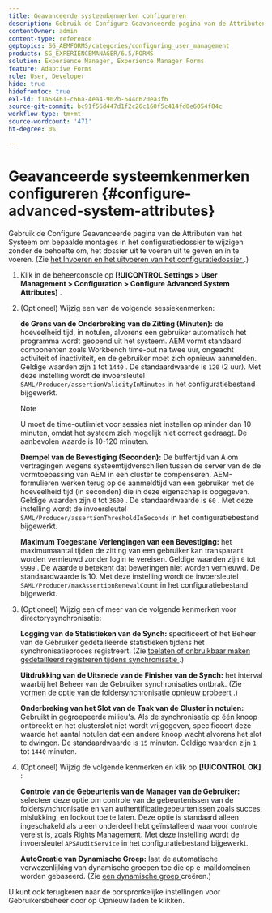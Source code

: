 ```yaml
---
title: Geavanceerde systeemkenmerken configureren
description: Gebruik de Configure Geavanceerde pagina van de Attributen van het Systeem om bepaalde montages in het configuratiedossier te wijzigen zonder de behoefte om, het dossier uit te voeren uit te geven en in te voeren.
contentOwner: admin
content-type: reference
geptopics: SG_AEMFORMS/categories/configuring_user_management
products: SG_EXPERIENCEMANAGER/6.5/FORMS
solution: Experience Manager, Experience Manager Forms
feature: Adaptive Forms
role: User, Developer
hide: true
hidefromtoc: true
exl-id: f1a68461-c66a-4ea4-902b-644c620ea3f6
source-git-commit: bc91f56d447d1f2c26c160f5c414fd0e6054f84c
workflow-type: tm+mt
source-wordcount: '471'
ht-degree: 0%

---
```


# Geavanceerde systeemkenmerken configureren {#configure-advanced-system-attributes}

Gebruik de Configure Geavanceerde pagina van de Attributen van het Systeem om bepaalde montages in het configuratiedossier te wijzigen zonder de behoefte om, het dossier uit te voeren uit te geven en in te voeren. (Zie [ het Invoeren en het uitvoeren van het configuratiedossier ](/help/forms/using/admin-help/importing-exporting-configuration-file.md#importing-and-exporting-the-configuration-file).)

1. Klik in de beheerconsole op **[!UICONTROL Settings > User Management > Configuration > Configure Advanced System Attributes]** .
1. (Optioneel) Wijzig een van de volgende sessiekenmerken:

   **de Grens van de Onderbreking van de Zitting (Minuten):** de hoeveelheid tijd, in notulen, alvorens een gebruiker automatisch het programma wordt geopend uit het systeem. AEM vormt standaard componenten zoals Workbench time-out na twee uur, ongeacht activiteit of inactiviteit, en de gebruiker moet zich opnieuw aanmelden. Geldige waarden zijn `1` tot `1440` . De standaardwaarde is `120` (2 uur). Met deze instelling wordt de invoersleutel `SAML/Producer/assertionValidityInMinutes` in het configuratiebestand bijgewerkt.

   >[!NOTE]
   >
   >U moet de time-outlimiet voor sessies niet instellen op minder dan 10 minuten, omdat het systeem zich mogelijk niet correct gedraagt. De aanbevolen waarde is 10-120 minuten.

   **Drempel van de Bevestiging (Seconden):** De buffertijd van A om vertragingen wegens systeemtijdverschillen tussen de server van de de vormtoepassing van AEM in een cluster te compenseren. AEM-formulieren werken terug op de aanmeldtijd van een gebruiker met de hoeveelheid tijd (in seconden) die in deze eigenschap is opgegeven. Geldige waarden zijn `0` tot `3600` . De standaardwaarde is `60` . Met deze instelling wordt de invoersleutel `SAML/Producer/assertionThresholdInSeconds` in het configuratiebestand bijgewerkt.

   **Maximum Toegestane Verlengingen van een Bevestiging:** het maximumaantal tijden de zitting van een gebruiker kan transparant worden vernieuwd zonder login te vereisen. Geldige waarden zijn `0` tot `9999` . De waarde `0` betekent dat beweringen niet worden vernieuwd. De standaardwaarde is 10. Met deze instelling wordt de invoersleutel `SAML/Producer/maxAssertionRenewalCount` in het configuratiebestand bijgewerkt.

1. (Optioneel) Wijzig een of meer van de volgende kenmerken voor directorysynchronisatie:

   **Logging van de Statistieken van de Synch:** specificeert of het Beheer van de Gebruiker gedetailleerde statistieken tijdens het synchronisatieproces registreert. (Zie [ toelaten of onbruikbaar maken gedetailleerd registreren tijdens synchronisatie ](/help/forms/using/admin-help/synchronizing-directories.md#enable-or-disable-detailed-logging-during-synchronization).)

   **Uitdrukking van de Uitsnede van de Finisher van de Synch:** het interval waarbij het Beheer van de Gebruiker synchronisaties ontbrak. (Zie [ vormen de optie van de foldersynchronisatie opnieuw probeert ](/help/forms/using/admin-help/synchronizing-directories.md#configure-the-directory-synchronization-retry-option).)

   **Onderbreking van het Slot van de Taak van de Cluster in notulen:** Gebruikt in gegroepeerde milieu&#39;s. Als de synchronisatie op één knoop ontbreekt en het clusterslot niet wordt vrijgegeven, specificeert deze waarde het aantal notulen dat een andere knoop wacht alvorens het slot te dwingen. De standaardwaarde is `15` minuten. Geldige waarden zijn `1` tot `1440` minuten.

1. (Optioneel) Wijzig de volgende kenmerken en klik op **[!UICONTROL OK]** :

   **Controle van de Gebeurtenis van de Manager van de Gebruiker:** selecteer deze optie om controle van de gebeurtenissen van de foldersynchronisatie en van authentificatiegebeurtenissen zoals succes, mislukking, en lockout toe te laten. Deze optie is standaard alleen ingeschakeld als u een onderdeel hebt geïnstalleerd waarvoor controle vereist is, zoals Rights Management. Met deze instelling wordt de invoersleutel `APSAuditService` in het configuratiebestand bijgewerkt.

   **AutoCreatie van Dynamische Groep:** laat de automatische verwezenlijking van dynamische groepen toe die op e-maildomeinen worden gebaseerd. (Zie [ een dynamische groep ](/help/forms/using/admin-help/creating-configuring-groups.md#create-a-dynamic-group) creëren.)

U kunt ook terugkeren naar de oorspronkelijke instellingen voor Gebruikersbeheer door op Opnieuw laden te klikken.
